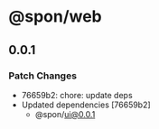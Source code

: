 # @spon/web

## 0.0.1

### Patch Changes

- 76659b2: chore: update deps
- Updated dependencies [76659b2]
  - @spon/ui@0.0.1
